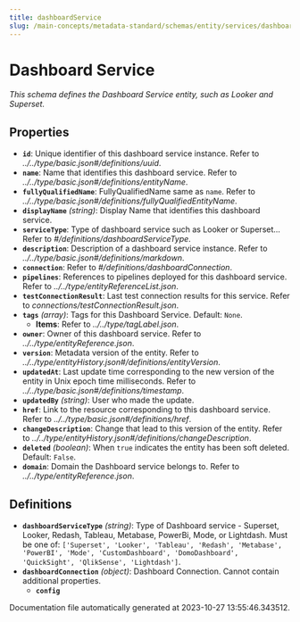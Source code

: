 ```yaml
---
title: dashboardService
slug: /main-concepts/metadata-standard/schemas/entity/services/dashboardservice
---
```


# Dashboard Service

*This schema defines the Dashboard Service entity, such as Looker and Superset.*

## Properties

- **`id`**: Unique identifier of this dashboard service instance. Refer to *../../type/basic.json#/definitions/uuid*.
- **`name`**: Name that identifies this dashboard service. Refer to *../../type/basic.json#/definitions/entityName*.
- **`fullyQualifiedName`**: FullyQualifiedName same as `name`. Refer to *../../type/basic.json#/definitions/fullyQualifiedEntityName*.
- **`displayName`** *(string)*: Display Name that identifies this dashboard service.
- **`serviceType`**: Type of dashboard service such as Looker or Superset... Refer to *#/definitions/dashboardServiceType*.
- **`description`**: Description of a dashboard service instance. Refer to *../../type/basic.json#/definitions/markdown*.
- **`connection`**: Refer to *#/definitions/dashboardConnection*.
- **`pipelines`**: References to pipelines deployed for this dashboard service. Refer to *../../type/entityReferenceList.json*.
- **`testConnectionResult`**: Last test connection results for this service. Refer to *connections/testConnectionResult.json*.
- **`tags`** *(array)*: Tags for this Dashboard Service. Default: `None`.
  - **Items**: Refer to *../../type/tagLabel.json*.
- **`owner`**: Owner of this dashboard service. Refer to *../../type/entityReference.json*.
- **`version`**: Metadata version of the entity. Refer to *../../type/entityHistory.json#/definitions/entityVersion*.
- **`updatedAt`**: Last update time corresponding to the new version of the entity in Unix epoch time milliseconds. Refer to *../../type/basic.json#/definitions/timestamp*.
- **`updatedBy`** *(string)*: User who made the update.
- **`href`**: Link to the resource corresponding to this dashboard service. Refer to *../../type/basic.json#/definitions/href*.
- **`changeDescription`**: Change that lead to this version of the entity. Refer to *../../type/entityHistory.json#/definitions/changeDescription*.
- **`deleted`** *(boolean)*: When `true` indicates the entity has been soft deleted. Default: `False`.
- **`domain`**: Domain the Dashboard service belongs to. Refer to *../../type/entityReference.json*.
## Definitions

- **`dashboardServiceType`** *(string)*: Type of Dashboard service - Superset, Looker, Redash, Tableau, Metabase, PowerBi, Mode, or Lightdash. Must be one of: `['Superset', 'Looker', 'Tableau', 'Redash', 'Metabase', 'PowerBI', 'Mode', 'CustomDashboard', 'DomoDashboard', 'QuickSight', 'QlikSense', 'Lightdash']`.
- **`dashboardConnection`** *(object)*: Dashboard Connection. Cannot contain additional properties.
  - **`config`**


Documentation file automatically generated at 2023-10-27 13:55:46.343512.
